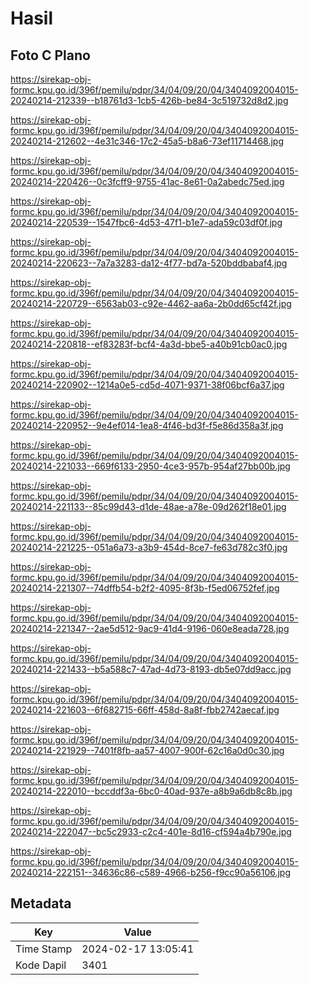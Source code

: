 # Hasil

## Foto C Plano

https://sirekap-obj-formc.kpu.go.id/396f/pemilu/pdpr/34/04/09/20/04/3404092004015-20240214-212339--b18761d3-1cb5-426b-be84-3c519732d8d2.jpg

https://sirekap-obj-formc.kpu.go.id/396f/pemilu/pdpr/34/04/09/20/04/3404092004015-20240214-212602--4e31c346-17c2-45a5-b8a6-73ef11714468.jpg

https://sirekap-obj-formc.kpu.go.id/396f/pemilu/pdpr/34/04/09/20/04/3404092004015-20240214-220426--0c3fcff9-9755-41ac-8e61-0a2abedc75ed.jpg

https://sirekap-obj-formc.kpu.go.id/396f/pemilu/pdpr/34/04/09/20/04/3404092004015-20240214-220539--1547fbc6-4d53-47f1-b1e7-ada59c03df0f.jpg

https://sirekap-obj-formc.kpu.go.id/396f/pemilu/pdpr/34/04/09/20/04/3404092004015-20240214-220623--7a7a3283-da12-4f77-bd7a-520bddbabaf4.jpg

https://sirekap-obj-formc.kpu.go.id/396f/pemilu/pdpr/34/04/09/20/04/3404092004015-20240214-220729--6563ab03-c92e-4462-aa6a-2b0dd65cf42f.jpg

https://sirekap-obj-formc.kpu.go.id/396f/pemilu/pdpr/34/04/09/20/04/3404092004015-20240214-220818--ef83283f-bcf4-4a3d-bbe5-a40b91cb0ac0.jpg

https://sirekap-obj-formc.kpu.go.id/396f/pemilu/pdpr/34/04/09/20/04/3404092004015-20240214-220902--1214a0e5-cd5d-4071-9371-38f06bcf6a37.jpg

https://sirekap-obj-formc.kpu.go.id/396f/pemilu/pdpr/34/04/09/20/04/3404092004015-20240214-220952--9e4ef014-1ea8-4f46-bd3f-f5e86d358a3f.jpg

https://sirekap-obj-formc.kpu.go.id/396f/pemilu/pdpr/34/04/09/20/04/3404092004015-20240214-221033--669f6133-2950-4ce3-957b-954af27bb00b.jpg

https://sirekap-obj-formc.kpu.go.id/396f/pemilu/pdpr/34/04/09/20/04/3404092004015-20240214-221133--85c99d43-d1de-48ae-a78e-09d262f18e01.jpg

https://sirekap-obj-formc.kpu.go.id/396f/pemilu/pdpr/34/04/09/20/04/3404092004015-20240214-221225--051a6a73-a3b9-454d-8ce7-fe63d782c3f0.jpg

https://sirekap-obj-formc.kpu.go.id/396f/pemilu/pdpr/34/04/09/20/04/3404092004015-20240214-221307--74dffb54-b2f2-4095-8f3b-f5ed06752fef.jpg

https://sirekap-obj-formc.kpu.go.id/396f/pemilu/pdpr/34/04/09/20/04/3404092004015-20240214-221347--2ae5d512-9ac9-41d4-9196-060e8eada728.jpg

https://sirekap-obj-formc.kpu.go.id/396f/pemilu/pdpr/34/04/09/20/04/3404092004015-20240214-221433--b5a588c7-47ad-4d73-8193-db5e07dd9acc.jpg

https://sirekap-obj-formc.kpu.go.id/396f/pemilu/pdpr/34/04/09/20/04/3404092004015-20240214-221603--6f682715-66ff-458d-8a8f-fbb2742aecaf.jpg

https://sirekap-obj-formc.kpu.go.id/396f/pemilu/pdpr/34/04/09/20/04/3404092004015-20240214-221929--7401f8fb-aa57-4007-900f-62c16a0d0c30.jpg

https://sirekap-obj-formc.kpu.go.id/396f/pemilu/pdpr/34/04/09/20/04/3404092004015-20240214-222010--bccddf3a-6bc0-40ad-937e-a8b9a6db8c8b.jpg

https://sirekap-obj-formc.kpu.go.id/396f/pemilu/pdpr/34/04/09/20/04/3404092004015-20240214-222047--bc5c2933-c2c4-401e-8d16-cf594a4b790e.jpg

https://sirekap-obj-formc.kpu.go.id/396f/pemilu/pdpr/34/04/09/20/04/3404092004015-20240214-222151--34636c86-c589-4966-b256-f9cc90a56106.jpg


## Metadata

| Key        | Value               |
| ---------- | ------------------- |
| Time Stamp | 2024-02-17 13:05:41 |
| Kode Dapil | 3401                |



